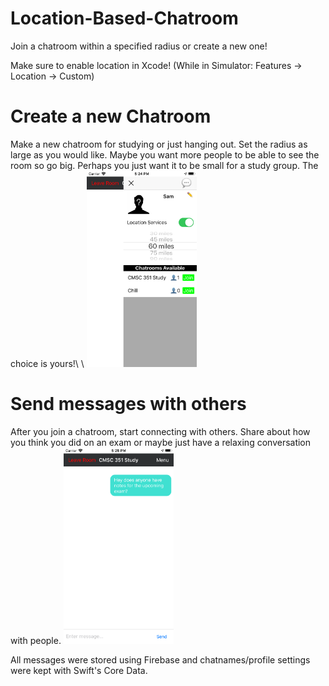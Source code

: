 # Location-Based-Chatroom
Join a chatroom within a specified radius or create a new one!


Make sure to enable location in Xcode! (While in Simulator: Features -> Location -> Custom)

<h1>Create a new Chatroom</h1>
Make a new chatroom for studying or just hanging out. Set the radius as large as you would like. Maybe you want more people to be able to see the room so go big. Perhaps you just want it to be small for a study group. The choice is yours!\ 
\
<img src="https://github.com/119thomas/Location-Based-Chatroom/blob/master/screenshots/sideMenu.png" width=35% height=35%>                                 

<h1>Send messages with others</h1>
After you join a chatroom, start connecting with others. Share about how you think you did on an exam or maybe just have a relaxing conversation with people. 

<img src="https://github.com/119thomas/Location-Based-Chatroom/blob/master/screenshots/chatroom.png" width=35% height=35%>

All messages were stored using Firebase and chatnames/profile settings were kept with Swift's Core Data. 
